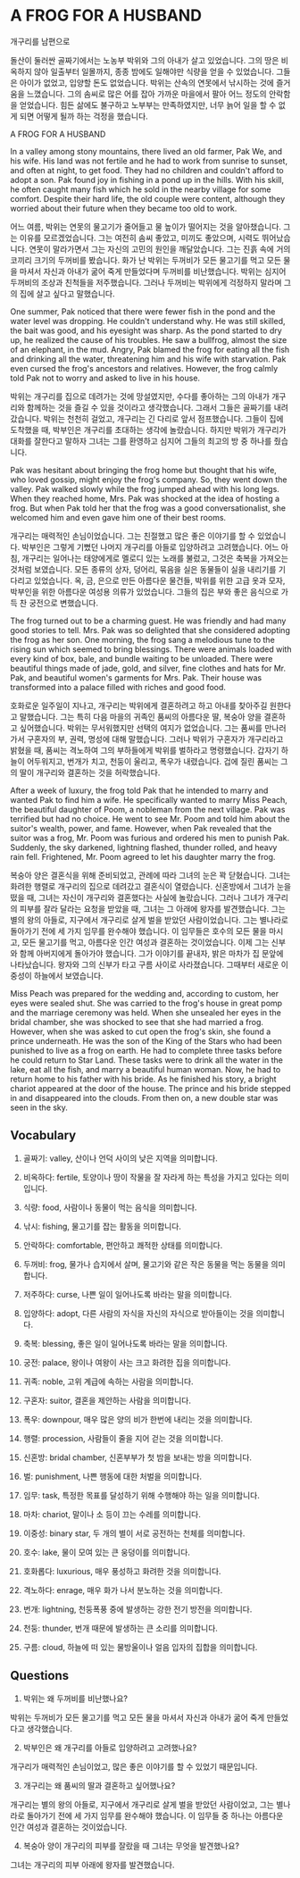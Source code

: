 # A FROG FOR A HUSBAND

개구리를 남편으로

돌산이 둘러싼 골짜기에서는 노농부 박위와 그의 아내가 살고 있었습니다. 그의 땅은 비옥하지 않아 일출부터 일몰까지, 종종 밤에도 일해야만 식량을 얻을 수 있었습니다. 그들은 아이가 없었고, 입양할 돈도 없었습니다. 박위는 산속의 연못에서 낚시하는 것에 즐거움을 느꼈습니다. 그의 솜씨로 많은 어를 잡아 가까운 마을에서 팔아 어느 정도의 안락함을 얻었습니다. 힘든 삶에도 불구하고 노부부는 만족하였지만, 너무 늙어 일을 할 수 없게 되면 어떻게 될까 하는 걱정을 했습니다.

A FROG FOR A HUSBAND

In a valley among stony mountains, there lived an old farmer, Pak We, and his wife. His land was not fertile and he had to work from sunrise to sunset, and often at night, to get food. They had no children and couldn't afford to adopt a son. Pak found joy in fishing in a pond up in the hills. With his skill, he often caught many fish which he sold in the nearby village for some comfort. Despite their hard life, the old couple were content, although they worried about their future when they became too old to work.

어느 여름, 박위는 연못의 물고기가 줄어들고 물 높이가 떨어지는 것을 알아챘습니다. 그는 이유를 모르겠었습니다. 그는 여전히 솜씨 좋았고, 미끼도 좋았으며, 시력도 뛰어났습니다. 연못이 말라가면서 그는 자신의 고민의 원인을 깨달았습니다. 그는 진흙 속에 거의 코끼리 크기의 두꺼비를 봤습니다. 화가 난 박위는 두꺼비가 모든 물고기를 먹고 모든 물을 마셔서 자신과 아내가 굶어 죽게 만들었다며 두꺼비를 비난했습니다. 박위는 심지어 두꺼비의 조상과 친척들을 저주했습니다. 그러나 두꺼비는 박위에게 걱정하지 말라며 그의 집에 살고 싶다고 말했습니다.

One summer, Pak noticed that there were fewer fish in the pond and the water level was dropping. He couldn't understand why. He was still skilled, the bait was good, and his eyesight was sharp. As the pond started to dry up, he realized the cause of his troubles. He saw a bullfrog, almost the size of an elephant, in the mud. Angry, Pak blamed the frog for eating all the fish and drinking all the water, threatening him and his wife with starvation. Pak even cursed the frog's ancestors and relatives. However, the frog calmly told Pak not to worry and asked to live in his house.

박위는 개구리를 집으로 데려가는 것에 망설였지만, 수다를 좋아하는 그의 아내가 개구리와 함께하는 것을 즐길 수 있을 것이라고 생각했습니다. 그래서 그들은 골짜기를 내려갔습니다. 박위는 천천히 걸었고, 개구리는 긴 다리로 앞서 점프했습니다. 그들이 집에 도착했을 때, 박부인은 개구리를 초대하는 생각에 놀랐습니다. 하지만 박위가 개구리가 대화를 잘한다고 말하자 그녀는 그를 환영하고 심지어 그들의 최고의 방 중 하나를 줬습니다.

Pak was hesitant about bringing the frog home but thought that his wife, who loved gossip, might enjoy the frog's company. So, they went down the valley. Pak walked slowly while the frog jumped ahead with his long legs. When they reached home, Mrs. Pak was shocked at the idea of hosting a frog. But when Pak told her that the frog was a good conversationalist, she welcomed him and even gave him one of their best rooms.

개구리는 매력적인 손님이었습니다. 그는 친절했고 많은 좋은 이야기를 할 수 있었습니다. 박부인은 그렇게 기뻤던 나머지 개구리를 아들로 입양하려고 고려했습니다. 어느 아침, 개구리는 일어나는 태양에게로 멜로디 있는 노래를 불렀고, 그것은 축복을 가져오는 것처럼 보였습니다. 모든 종류의 상자, 덩어리, 묶음을 실은 동물들이 실을 내리기를 기다리고 있었습니다. 옥, 금, 은으로 만든 아름다운 물건들, 박위를 위한 고급 옷과 모자, 박부인을 위한 아름다운 여성용 의류가 있었습니다. 그들의 집은 부와 좋은 음식으로 가득 찬 궁전으로 변했습니다.

The frog turned out to be a charming guest. He was friendly and had many good stories to tell. Mrs. Pak was so delighted that she considered adopting the frog as her son. One morning, the frog sang a melodious tune to the rising sun which seemed to bring blessings. There were animals loaded with every kind of box, bale, and bundle waiting to be unloaded. There were beautiful things made of jade, gold, and silver, fine clothes and hats for Mr. Pak, and beautiful women's garments for Mrs. Pak. Their house was transformed into a palace filled with riches and good food.

호화로운 일주일이 지나고, 개구리는 박위에게 결혼하려고 하고 아내를 찾아주길 원한다고 말했습니다. 그는 특히 다음 마을의 귀족인 품씨의 아름다운 딸, 복숭아 양을 결혼하고 싶어했습니다. 박위는 무서워했지만 선택의 여지가 없었습니다. 그는 품씨를 만나러 가서 구혼자의 부, 권력, 명성에 대해 말했습니다. 그러나 박위가 구혼자가 개구리라고 밝혔을 때, 품씨는 격노하여 그의 부하들에게 박위를 벌하라고 명령했습니다. 갑자기 하늘이 어두워지고, 번개가 치고, 천둥이 울리고, 폭우가 내렸습니다. 겁에 질린 품씨는 그의 딸이 개구리와 결혼하는 것을 허락했습니다.

After a week of luxury, the frog told Pak that he intended to marry and wanted Pak to find him a wife. He specifically wanted to marry Miss Peach, the beautiful daughter of Poom, a nobleman from the next village. Pak was terrified but had no choice. He went to see Mr. Poom and told him about the suitor's wealth, power, and fame. However, when Pak revealed that the suitor was a frog, Mr. Poom was furious and ordered his men to punish Pak. Suddenly, the sky darkened, lightning flashed, thunder rolled, and heavy rain fell. Frightened, Mr. Poom agreed to let his daughter marry the frog.

복숭아 양은 결혼식을 위해 준비되었고, 관례에 따라 그녀의 눈은 꽉 닫혔습니다. 그녀는 화려한 행렬로 개구리의 집으로 데려갔고 결혼식이 열렸습니다. 신혼방에서 그녀가 눈을 떴을 때, 그녀는 자신이 개구리와 결혼했다는 사실에 놀랐습니다. 그러나 그녀가 개구리의 피부를 잘라 달라는 요청을 받았을 때, 그녀는 그 아래에 왕자를 발견했습니다. 그는 별의 왕의 아들로, 지구에서 개구리로 살게 벌을 받았던 사람이었습니다. 그는 별나라로 돌아가기 전에 세 가지 임무를 완수해야 했습니다. 이 임무들은 호수의 모든 물을 마시고, 모든 물고기를 먹고, 아름다운 인간 여성과 결혼하는 것이었습니다. 이제 그는 신부와 함께 아버지에게 돌아가야 했습니다. 그가 이야기를 끝내자, 밝은 마차가 집 문앞에 나타났습니다. 왕자와 그의 신부가 타고 구름 사이로 사라졌습니다. 그때부터 새로운 이중성이 하늘에서 보였습니다.

Miss Peach was prepared for the wedding and, according to custom, her eyes were sealed shut. She was carried to the frog's house in great pomp and the marriage ceremony was held. When she unsealed her eyes in the bridal chamber, she was shocked to see that she had married a frog. However, when she was asked to cut open the frog's skin, she found a prince underneath. He was the son of the King of the Stars who had been punished to live as a frog on earth. He had to complete three tasks before he could return to Star Land. These tasks were to drink all the water in the lake, eat all the fish, and marry a beautiful human woman. Now, he had to return home to his father with his bride. As he finished his story, a bright chariot appeared at the door of the house. The prince and his bride stepped in and disappeared into the clouds. From then on, a new double star was seen in the sky.

## Vocabulary

1. 골짜기: valley, 산이나 언덕 사이의 낮은 지역을 의미합니다.

2. 비옥하다: fertile, 토양이나 땅이 작물을 잘 자라게 하는 특성을 가지고 있다는 의미입니다.

3. 식량: food, 사람이나 동물이 먹는 음식을 의미합니다.

4. 낚시: fishing, 물고기를 잡는 활동을 의미합니다.

5. 안락하다: comfortable, 편안하고 쾌적한 상태를 의미합니다.

6. 두꺼비: frog, 물가나 습지에서 살며, 물고기와 같은 작은 동물을 먹는 동물을 의미합니다.

7. 저주하다: curse, 나쁜 일이 일어나도록 바라는 말을 의미합니다.

8. 입양하다: adopt, 다른 사람의 자식을 자신의 자식으로 받아들이는 것을 의미합니다.

9. 축복: blessing, 좋은 일이 일어나도록 바라는 말을 의미합니다.

10. 궁전: palace, 왕이나 여왕이 사는 크고 화려한 집을 의미합니다.

11. 귀족: noble, 고위 계급에 속하는 사람을 의미합니다.

12. 구혼자: suitor, 결혼을 제안하는 사람을 의미합니다.

13. 폭우: downpour, 매우 많은 양의 비가 한번에 내리는 것을 의미합니다.

14. 행렬: procession, 사람들이 줄을 지어 걷는 것을 의미합니다.

15. 신혼방: bridal chamber, 신혼부부가 첫 밤을 보내는 방을 의미합니다.

16. 벌: punishment, 나쁜 행동에 대한 처벌을 의미합니다.

17. 임무: task, 특정한 목표를 달성하기 위해 수행해야 하는 일을 의미합니다.

18. 마차: chariot, 말이나 소 등이 끄는 수레를 의미합니다.

19. 이중성: binary star, 두 개의 별이 서로 공전하는 천체를 의미합니다.

20. 호수: lake, 물이 모여 있는 큰 웅덩이를 의미합니다.

21. 호화롭다: luxurious, 매우 풍성하고 화려한 것을 의미합니다.

22. 격노하다: enrage, 매우 화가 나서 분노하는 것을 의미합니다.

23. 번개: lightning, 천둥폭풍 중에 발생하는 강한 전기 방전을 의미합니다.

24. 천둥: thunder, 번개 때문에 발생하는 큰 소리를 의미합니다.

25. 구름: cloud, 하늘에 떠 있는 물방울이나 얼음 입자의 집합을 의미합니다.

## Questions

1. 박위는 왜 두꺼비를 비난했나요?

박위는 두꺼비가 모든 물고기를 먹고 모든 물을 마셔서 자신과 아내가 굶어 죽게 만들었다고 생각했습니다.

2. 박부인은 왜 개구리를 아들로 입양하려고 고려했나요?

개구리가 매력적인 손님이었고, 많은 좋은 이야기를 할 수 있었기 때문입니다.

3. 개구리는 왜 품씨의 딸과 결혼하고 싶어했나요?

개구리는 별의 왕의 아들로, 지구에서 개구리로 살게 벌을 받았던 사람이었고, 그는 별나라로 돌아가기 전에 세 가지 임무를 완수해야 했습니다. 이 임무들 중 하나는 아름다운 인간 여성과 결혼하는 것이었습니다.

4. 복숭아 양이 개구리의 피부를 잘랐을 때 그녀는 무엇을 발견했나요?

그녀는 개구리의 피부 아래에 왕자를 발견했습니다.


